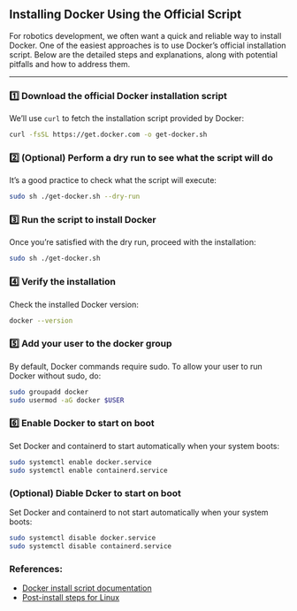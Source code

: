 ## Installing Docker Using the Official Script

For robotics development, we often want a quick and reliable way to install Docker. One of the easiest approaches is to use Docker’s official installation script. Below are the detailed steps and explanations, along with potential pitfalls and how to address them.

---

### 1️⃣ Download the official Docker installation script

We’ll use `curl` to fetch the installation script provided by Docker:

```bash
curl -fsSL https://get.docker.com -o get-docker.sh
```

### 2️⃣ (Optional) Perform a dry run to see what the script will do
It’s a good practice to check what the script will execute:

```bash
sudo sh ./get-docker.sh --dry-run
```

### 3️⃣ Run the script to install Docker
Once you’re satisfied with the dry run, proceed with the installation:

```bash
sudo sh ./get-docker.sh
```

### 4️⃣ Verify the installation
Check the installed Docker version:

```bash 
docker --version
```



### 5️⃣ Add your user to the docker group
By default, Docker commands require sudo. To allow your user to run Docker without sudo, do:

```bash
sudo groupadd docker
sudo usermod -aG docker $USER
```


### 6️⃣ Enable Docker to start on boot
Set Docker and containerd to start automatically when your system boots:

```bash
sudo systemctl enable docker.service
sudo systemctl enable containerd.service
```


### (Optional) Diable Dcker to start on boot
Set Docker and containerd to not start automatically when your system boots:

```bash
sudo systemctl disable docker.service
sudo systemctl disable containerd.service
```

### References: 
- [Docker install script documentation](https://docs.docker.com/engine/install/ubuntu/#install-using-the-convenience-script)
- [Post-install steps for Linux](https://docs.docker.com/engine/install/linux-postinstall/)
